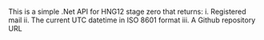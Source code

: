 This is a simple .Net API for HNG12 stage zero that returns:
i. Registered mail
ii. The current UTC datetime in ISO 8601 format
iii. A Github repository URL
